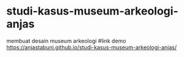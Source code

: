 # studi-kasus-museum-arkeologi-anjas
membuat desain museum arkeologi 
#link demo https://anjastabuni.github.io/studi-kasus-museum-arkeologi-anjas/
